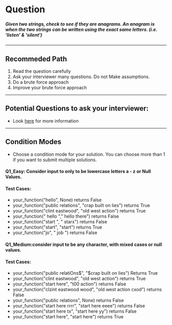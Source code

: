 # Question
##### Given two strings, check to see if they are anagrams. An anagram is when the two strings can be written using the exact same letters. (i.e. 'listen' & 'silent')


____
## Recommeded Path
1. Read the question carefully
2. Ask your interviewer many questions. Do not Make assumptions.
3. Do a brute force approach
4. Improve your brute force approach

____
## Potential Questions to ask your interviewer:
  * Look [here](https://github.com/algorithms-21/Interview_problems/blob/master/IQ_1/Q1_Extracting_Information.md) for more information

_____
## Condition Modes
* Choose a condition mode for your solution. You can choose more than 1 if you want to submit multiple solutions.

#### Q1_Easy: Consider input to only to be lowercase letters a - z or Null Values.
#### Test Cases:

* your_function("hello", None) returns False
* your_function("public relations", "crap built on lies") returns True
* your_function("clint eastwood", "old west action") returns True
* your_function(" hello "," hello there") returns False
* your_function("start ", " starx") returns False
* your_function("start", "start") returns True
* your_function("jo", " job ") returns False


#### Q1_Medium:consider input to be any character, with mixed cases or null values.
#### Test Cases:
* your_function("public relatiOns$", "$crap built on lies") Returns True
* your_function("clint eastwood", "old west action") returns True
* your_function("start here", "t00 action") returns False
* your_function("clzint eastwood wood", "old west action cxod") returns False
* your_function("public relations", None) returns False
* your_function("start here rrrr", "start here eeee") returns False
* your_function("start here tx", "start here yy") returns False
* your_function("start here", "start here") returns True
